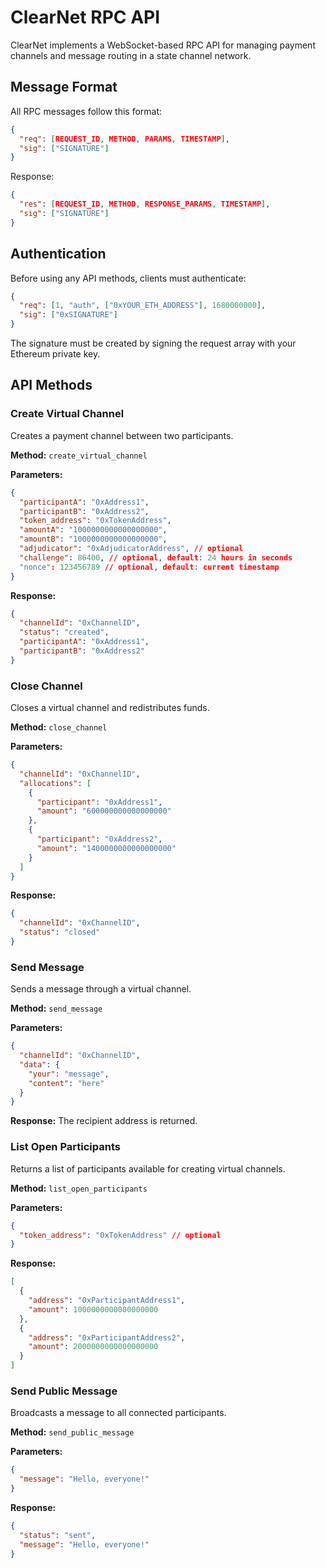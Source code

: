 # ClearNet RPC API

ClearNet implements a WebSocket-based RPC API for managing payment channels and message routing in a state channel network.

## Message Format

All RPC messages follow this format:

```json
{
  "req": [REQUEST_ID, METHOD, PARAMS, TIMESTAMP],
  "sig": ["SIGNATURE"]
}
```

Response:

```json
{
  "res": [REQUEST_ID, METHOD, RESPONSE_PARAMS, TIMESTAMP],
  "sig": ["SIGNATURE"]
}
```

## Authentication

Before using any API methods, clients must authenticate:

```json
{
  "req": [1, "auth", ["0xYOUR_ETH_ADDRESS"], 1680000000],
  "sig": ["0xSIGNATURE"]
}
```

The signature must be created by signing the request array with your Ethereum private key.

## API Methods

### Create Virtual Channel

Creates a payment channel between two participants.

**Method:** `create_virtual_channel`

**Parameters:**
```json
{
  "participantA": "0xAddress1",
  "participantB": "0xAddress2",
  "token_address": "0xTokenAddress",
  "amountA": "1000000000000000000",
  "amountB": "1000000000000000000",
  "adjudicator": "0xAdjudicatorAddress", // optional
  "challenge": 86400, // optional, default: 24 hours in seconds
  "nonce": 123456789 // optional, default: current timestamp
}
```

**Response:**
```json
{
  "channelId": "0xChannelID",
  "status": "created",
  "participantA": "0xAddress1",
  "participantB": "0xAddress2"
}
```

### Close Channel

Closes a virtual channel and redistributes funds.

**Method:** `close_channel`

**Parameters:**
```json
{
  "channelId": "0xChannelID",
  "allocations": [
    {
      "participant": "0xAddress1",
      "amount": "600000000000000000"
    },
    {
      "participant": "0xAddress2",
      "amount": "1400000000000000000"
    }
  ]
}
```

**Response:**
```json
{
  "channelId": "0xChannelID",
  "status": "closed"
}
```

### Send Message

Sends a message through a virtual channel.

**Method:** `send_message`

**Parameters:**
```json
{
  "channelId": "0xChannelID",
  "data": {
    "your": "message",
    "content": "here"
  }
}
```

**Response:**
The recipient address is returned.

### List Open Participants

Returns a list of participants available for creating virtual channels.

**Method:** `list_open_participants`

**Parameters:**
```json
{
  "token_address": "0xTokenAddress" // optional
}
```

**Response:**
```json
[
  {
    "address": "0xParticipantAddress1",
    "amount": 1000000000000000000
  },
  {
    "address": "0xParticipantAddress2",
    "amount": 2000000000000000000
  }
]
```

### Send Public Message

Broadcasts a message to all connected participants.

**Method:** `send_public_message`

**Parameters:**
```json
{
  "message": "Hello, everyone!"
}
```

**Response:**
```json
{
  "status": "sent",
  "message": "Hello, everyone!"
}
```
